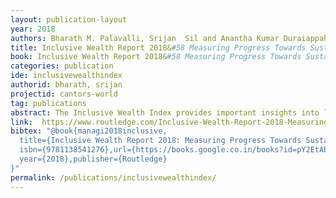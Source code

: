 ```yaml
---
layout: publication-layout
year: 2018
authors: Bharath M. Palavalli, Srijan  Sil and Anantha Kumar Duraiappah 
title: Inclusive Wealth Report 2018&#58 Measuring Progress Towards Sustainability
book: Inclusive Wealth Report 2018&#58 Measuring Progress Towards Sustainability
categories: publication
ide: inclusivewealthindex
authorid: bharath, srijan
projectid: cantors-world
tag: publications
abstract: The Inclusive Wealth Index provides important insights into long-term economic growth and human well-being. The Index measures the wealth of nations through a comprehensive analysis of a country's productive base and the country's wealth in terms of progress, well-being and long-term sustainability. It measures all assets which human well-being is based upon, in particular, produced, human and natural capital to create and maintain human well-being over time.
link:  https://www.routledge.com/Inclusive-Wealth-Report-2018-Measuring-Progress-Towards-Sustainability/Managi-Kumar/p/book/9781138541276
bibtex: "@book{managi2018inclusive,
  title={Inclusive Wealth Report 2018: Measuring Progress Towards Sustainability},author={Managi, S. and Kumar, P.},
  isbn={9781138541276},url={https://books.google.co.in/books?id=pY2EtAEACAAJ},
  year={2018},publisher={Routledge}
}"
permalink: /publications/inclusivewealthindex/
---
```

